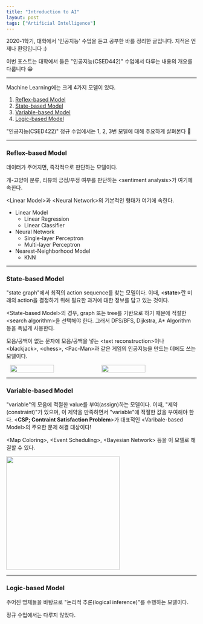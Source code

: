 ```yaml
---
title: "Introduction to AI"
layout: post
tags: ["Artificial Intelligence"]
---
```



2020-1학기, 대학에서 '인공지능' 수업을 듣고 공부한 바를 정리한 글입니다. 지적은 언제나 환영입니다 :)

이번 포스트는 대학에서 들은 "인공지능(CSED442)" 수업에서 다루는 내용의 개요를 다룹니다 😁

<hr/>

Machine Learning에는 크게 4가지 모델이 있다.

1. [Reflex-based Model](#reflex-based-model)
2. [State-based Model](#state-based-model)
3. [Variable-based Model](#variable-based-model)
4. [Logic-based Model](#logic-based-model)

"인공지능(CSED422)" 정규 수업에서는 1, 2, 3번 모델에 대해 주요하게 살펴본다 👀

<hr/>

### Reflex-based Model

데이터가 주어지면, 즉각적으로 판단하는 모델이다.

개-고양이 분류, 리뷰의 긍정/부정 여부를 판단하는 \<sentiment analysis\>가 여기에 속한다.

\<Linear Model\>과 \<Neural Network\>의 기본적인 형태가 여기에 속한다.

- Linear Model
  - Linear Regression
  - Linear Classifier
- Neural Network
  - Single-layer Perceptron
  - Multi-layer Perceptron
- Nearest-Neighborhood Model
  - KNN

<hr/>

### State-based Model

"state graph"에서 최적의 action sequence를 찾는 모델이다. 이때, \<**state**\>란 <span class="half_HL">미래의 action을 결정하기 위해 필요한 과거에 대한 정보를 담고 있는 것</span>이다.

\<State-based Model\>의 경우, graph 또는 tree를 기반으로 하기 때문에 적절한 \<search algorithm\>을 선택해야 한다. 그래서 DFS/BFS, Dijkstra, A* Algorithm 등을 폭넓게 사용한다.

모음/공백이 없는 문자에 모음/공백을 넣는 \<text reconstruction\>이나 \<blackjack\>, \<chess\>, \<Pac-Man\>과 같은 게임의 인공지능을 만드는 데에도 쓰는 모델이다.

<div class="img-wrapper" style="display:flex; justify-content:center; align-items:center;">
    <img src="{{ "/images/artificial-intelligence/intro-to-AI-1.png" | relative_url }}" style="float:left; width:48%;">
    <img src="{{ "/images/artificial-intelligence/intro-to-AI-2.png" | relative_url }}" style="float:left; width:48%;">
</div>

<hr/>

### Variable-based Model

"variable"의 모음에 적절한 value를 부여(assign)하는 모델이다. 이때, "제약(constraint)"가 있으며, 이 제약을 만족하면서 "variable"에 적절한 값을 부여해야 한다. \<**CSP; Contraint Satisfaction Problem**\>가 대표적인 \<Varibale-based Model\>의 주요한 문제 해결 대상이다!

\<Map Coloring\>, \<Event Scheduling\>, \<Bayesian Network\> 등을 이 모델로 해결할 수 있다.

<div class="img-wrapper">
  <img src="{{ "/images/artificial-intelligence/intro-to-AI-3.png" | relative_url }}" width="300px">
</div>

<hr/>

### Logic-based Model

주어진 명제들을 바탕으로 "논리적 추론(logical inference)"를 수행하는 모델이다.

정규 수업에서는 다루지 않았다.



